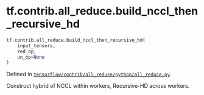<div itemscope itemtype="http://developers.google.com/ReferenceObject">
<meta itemprop="name" content="tf.contrib.all_reduce.build_nccl_then_recursive_hd" />
</div>

# tf.contrib.all_reduce.build_nccl_then_recursive_hd

``` python
tf.contrib.all_reduce.build_nccl_then_recursive_hd(
    input_tensors,
    red_op,
    un_op=None
)
```



Defined in [`tensorflow/contrib/all_reduce/python/all_reduce.py`](https://www.tensorflow.org/code/tensorflow/contrib/all_reduce/python/all_reduce.py).

Construct hybrid of NCCL within workers, Recursive-HD across workers.